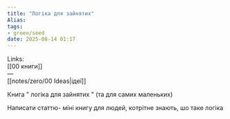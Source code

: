 ```yaml
---
title: "Логіка для зайнятих"
Alias: 
tags:
- green/seed
date: 2025-08-14 01:17
---
```

Links:  
[[00 книги]]  
—  
[[notes/zero/00 Ideas|ідеї]]

Книга " логіка для зайнятих " (та для самих маленьких) 

Написати статтю- міні книгу для людей, котрітне знають, шо таке логіка